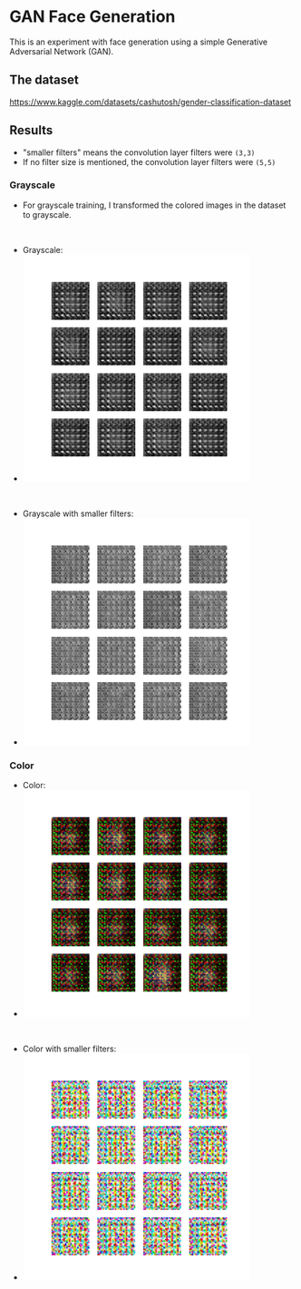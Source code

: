 # GAN Face Generation

This is an experiment with face generation using a simple Generative Adversarial Network (GAN). 

## The dataset
https://www.kaggle.com/datasets/cashutosh/gender-classification-dataset

## Results
- "smaller filters" means the convolution layer filters were `(3,3)` 
- If no filter size is mentioned, the convolution layer filters were `(5,5)`

### Grayscale
- For grayscale training, I transformed the colored images in the dataset to grayscale.

&nbsp;

- Grayscale: 
- ![Grayscale](animations/faces_training.gif)

&nbsp;

- Grayscale with smaller filters:
- ![Grayscale with smaller filters](animations/faces_training_with_smaller_filters.gif) 

### Color
- Color: 
- ![Color](animations/faces_training_with_color.gif)

&nbsp;

- Color with smaller filters:
- ![Color with smaller filters](animations/faces_training_with_color_with_smaller_filters.gif)